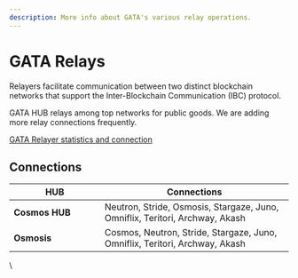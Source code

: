 ```yaml
---
description: More info about GATA's various relay operations.
---
```


# GATA Relays

Relayers facilitate communication between two distinct blockchain networks that support the Inter-Blockchain Communication (IBC) protocol.&#x20;

GATA HUB relays among top networks for public goods. We are adding more relay connections frequently.&#x20;

[GATA Relayer statistics and connection ](https://relayers.smartstake.io/relayer/44937E3DA9AA699A)

## Connections&#x20;

<table><thead><tr><th width="148">HUB</th><th>Connections</th></tr></thead><tbody><tr><td><strong>Cosmos HUB</strong></td><td>Neutron, Stride, Osmosis, Stargaze, Juno, Omniflix, Teritori, Archway, Akash</td></tr><tr><td><strong>Osmosis</strong></td><td>Cosmos, Neutron, Stride, Stargaze, Juno, Omniflix, Teritori, Archway, Akash</td></tr></tbody></table>

\
